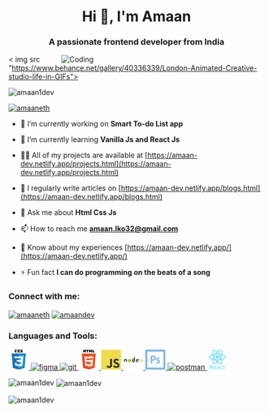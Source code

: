 <h1 align="center">Hi 👋, I'm Amaan</h1>
<h3 align="center">A passionate frontend developer from India</h3>

<img align = "right" alt = "Coding" width = "400">< img src "https://www.behance.net/gallery/40336339/London-Animated-Creative-studio-life-in-GIFs"></img>

<p align="left"> <img src="https://komarev.com/ghpvc/?username=amaan1dev&label=Profile%20views&color=0e75b6&style=flat" alt="amaan1dev" /> </p>

<p align="left"> <a href="https://twitter.com/amaaneth" target="blank"><img src="https://img.shields.io/twitter/follow/amaaneth?logo=twitter&style=for-the-badge" alt="amaaneth" /></a> </p>

- 🔭 I’m currently working on **Smart To-do List app**

- 🌱 I’m currently learning **Vanilla Js and React Js**

- 👨‍💻 All of my projects are available at [https://amaan-dev.netlify.app/projects.html](https://amaan-dev.netlify.app/projects.html)

- 📝 I regularly write articles on [https://amaan-dev.netlify.app/blogs.html](https://amaan-dev.netlify.app/blogs.html)

- 💬 Ask me about **Html Css Js**

- 📫 How to reach me **amaan.lko32@gmail.com**

- 📄 Know about my experiences [https://amaan-dev.netlify.app/](https://amaan-dev.netlify.app/)

- ⚡ Fun fact **I can do programming on the beats of a song**

<h3 align="left">Connect with me:</h3>
<p align="left">
<a href="https://twitter.com/amaaneth" target="blank"><img align="center" src="https://raw.githubusercontent.com/rahuldkjain/github-profile-readme-generator/master/src/images/icons/Social/twitter.svg" alt="amaaneth" height="30" width="40" /></a>
<a href="https://linkedin.com/in/amaandev" target="blank"><img align="center" src="https://raw.githubusercontent.com/rahuldkjain/github-profile-readme-generator/master/src/images/icons/Social/linked-in-alt.svg" alt="amaandev" height="30" width="40" /></a>
</p>

<h3 align="left">Languages and Tools:</h3>
<p align="left"> <a href="https://www.w3schools.com/css/" target="_blank" rel="noreferrer"> <img src="https://raw.githubusercontent.com/devicons/devicon/master/icons/css3/css3-original-wordmark.svg" alt="css3" width="40" height="40"/> </a> <a href="https://www.figma.com/" target="_blank" rel="noreferrer"> <img src="https://www.vectorlogo.zone/logos/figma/figma-icon.svg" alt="figma" width="40" height="40"/> </a> <a href="https://git-scm.com/" target="_blank" rel="noreferrer"> <img src="https://www.vectorlogo.zone/logos/git-scm/git-scm-icon.svg" alt="git" width="40" height="40"/> </a> <a href="https://www.w3.org/html/" target="_blank" rel="noreferrer"> <img src="https://raw.githubusercontent.com/devicons/devicon/master/icons/html5/html5-original-wordmark.svg" alt="html5" width="40" height="40"/> </a> <a href="https://developer.mozilla.org/en-US/docs/Web/JavaScript" target="_blank" rel="noreferrer"> <img src="https://raw.githubusercontent.com/devicons/devicon/master/icons/javascript/javascript-original.svg" alt="javascript" width="40" height="40"/> </a> <a href="https://nodejs.org" target="_blank" rel="noreferrer"> <img src="https://raw.githubusercontent.com/devicons/devicon/master/icons/nodejs/nodejs-original-wordmark.svg" alt="nodejs" width="40" height="40"/> </a> <a href="https://www.photoshop.com/en" target="_blank" rel="noreferrer"> <img src="https://raw.githubusercontent.com/devicons/devicon/master/icons/photoshop/photoshop-line.svg" alt="photoshop" width="40" height="40"/> </a> <a href="https://postman.com" target="_blank" rel="noreferrer"> <img src="https://www.vectorlogo.zone/logos/getpostman/getpostman-icon.svg" alt="postman" width="40" height="40"/> </a> <a href="https://reactjs.org/" target="_blank" rel="noreferrer"> <img src="https://raw.githubusercontent.com/devicons/devicon/master/icons/react/react-original-wordmark.svg" alt="react" width="40" height="40"/> </a> </p>

<p><img align="left" src="https://github-readme-stats.vercel.app/api/top-langs?username=amaan1dev&show_icons=true&locale=en&layout=compact" alt="amaan1dev" /></p>

<p>&nbsp;<img align="center" src="https://github-readme-stats.vercel.app/api?username=amaan1dev&show_icons=true&locale=en" alt="amaan1dev" /></p>

<p><img align="center" src="https://github-readme-streak-stats.herokuapp.com/?user=amaan1dev&" alt="amaan1dev" /></p>
